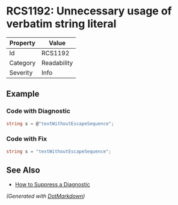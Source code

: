 # RCS1192: Unnecessary usage of verbatim string literal

| Property | Value       |
| -------- | ----------- |
| Id       | RCS1192     |
| Category | Readability |
| Severity | Info        |

## Example

### Code with Diagnostic

```csharp
string s = @"textWithoutEscapeSequence";
```

### Code with Fix

```csharp
string s = "textWithoutEscapeSequence";
```

## See Also

* [How to Suppress a Diagnostic](../HowToConfigureAnalyzers.md#how-to-suppress-a-diagnostic)


*\(Generated with [DotMarkdown](http://github.com/JosefPihrt/DotMarkdown)\)*